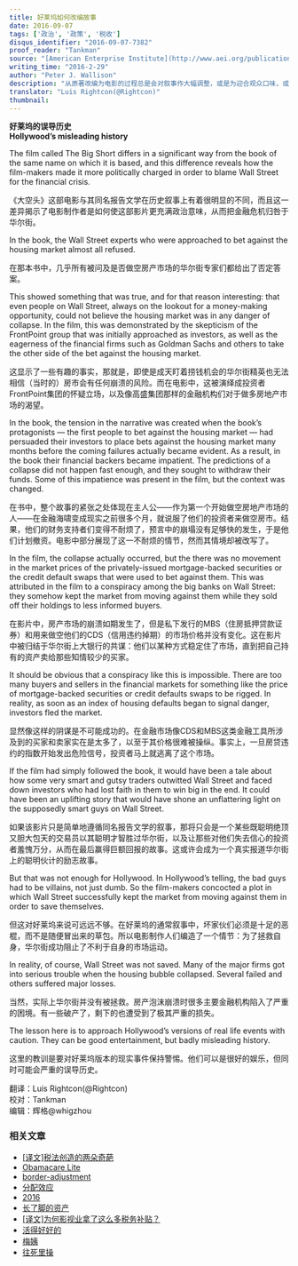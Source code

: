 ```yaml
---
title: 好莱坞如何改编故事
date: 2016-09-07
tags: ['政治', '政策', '税收']
disqus_identifier: "2016-09-07-7382"
proof_reader: "Tankman"
source: "[American Enterprise Institute](http://www.aei.org/publication/hollywoods-misleading-history/)"
writing_time: "2016-2-29"
author: "Peter J. Wallison"
description: "从原著改编为电影的过程总是会对叙事作大幅调整，或是为迎合观众口味，或是出于编导政治倾向，或兼而有之，有意思的问题是，在改编时，电影通常会朝哪个方向改？《大空头》为我们提供了一个案例。"
translator: "Luis Rightcon(@Rightcon)"
thumbnail:
---
```


**好莱坞的误导历史**  
**Hollywood’s misleading history**

The film called The Big Short differs in a significant way from the book of the same name on which it is based, and this difference reveals how the film-makers made it more politically charged in order to blame Wall Street for the financial crisis.

《大空头》这部电影与其同名报告文学在历史叙事上有着很明显的不同，而且这一差异揭示了电影制作者是如何使这部影片更充满政治意味，从而把金融危机归咎于华尔街。

In the book, the Wall Street experts who were approached to bet against the housing market almost all refused.

在那本书中，几乎所有被问及是否做空房产市场的华尔街专家们都给出了否定答案。

This showed something that was true, and for that reason interesting: that even people on Wall Street, always on the lookout for a money-making opportunity, could not believe the housing market was in any danger of collapse. In the film, this was demonstrated by the skepticism of the FrontPoint group that was initially approached as investors, as well as the eagerness of the financial firms such as Goldman Sachs and others to take the other side of the bet against the housing market.

这显示了一些有趣的事实，那就是，即使是成天盯着捞钱机会的华尔街精英也无法相信（当时的）房市会有任何崩溃的风险。而在电影中，这被演绎成投资者FrontPoint集团的怀疑立场，以及像高盛集团那样的金融机构们对于做多房地产市场的渴望。

In the book, the tension in the narrative was created when the book’s protagonists — the first people to bet against the housing market — had persuaded their investors to place bets against the housing market many months before the coming failures actually became evident. As a result, in the book their financial backers became impatient. The predictions of a collapse did not happen fast enough, and they sought to withdraw their funds. Some of this impatience was present in the film, but the context was changed.

在书中，整个故事的紧张之处体现在主人公——作为第一个开始做空房地产市场的人——在金融海啸变成现实之前很多个月，就说服了他们的投资者来做空房市。结果，他们的财务支持者们变得不耐烦了，预言中的崩塌没有足够快的发生，于是他们计划撤资。电影中部分展现了这一不耐烦的情节，然而其情境却被改写了。

In the film, the collapse actually occurred, but the there was no movement in the market prices of the privately-issued mortgage-backed securities or the credit default swaps that were used to bet against them. This was attributed in the film to a conspiracy among the big banks on Wall Street: they somehow kept the market from moving against them while they sold off their holdings to less informed buyers.

在影片中，房产市场的崩溃如期发生了，但是私下发行的MBS（住房抵押贷款证券）和用来做空他们的CDS（信用违约掉期）的市场价格并没有变化。这在影片中被归结于华尔街上大银行的共谋：他们以某种方式稳定住了市场，直到把自己持有的资产卖给那些知情较少的买家。

It should be obvious that a conspiracy like this is impossible. There are too many buyers and sellers in the financial markets for something like the price of mortgage-backed securities or credit defaults swaps to be rigged. In reality, as soon as an index of housing defaults began to signal danger, investors fled the market.

显然像这样的阴谋是不可能成功的。在金融市场像CDS和MBS这类金融工具所涉及到的买家和卖家实在是太多了，以至于其价格很难被操纵。事实上，一旦房贷违约的指数开始发出危险信号，投资者马上就逃离了这个市场。

If the film had simply followed the book, it would have been a tale about how some very smart and gutsy traders outwitted Wall Street and faced down investors who had lost faith in them to win big in the end. It could have been an uplifting story that would have shone an unflattering light on the supposedly smart guys on Wall Street.

如果该影片只是简单地遵循同名报告文学的叙事，那将只会是一个某些既聪明绝顶又胆大包天的交易员以其聪明才智胜过华尔街，以及让那些对他们失去信心的投资者羞愧万分，从而在最后赢得巨额回报的故事。这或许会成为一个真实报道华尔街上的聪明伙计的励志故事。

But that was not enough for Hollywood. In Hollywood’s telling, the bad guys had to be villains, not just dumb. So the film-makers concocted a plot in which Wall Street successfully kept the market from moving against them in order to save themselves.

但这对好莱坞来说可远远不够。在好莱坞的通常叙事中，坏家伙们必须是十足的恶棍，而不是随便冒出来的草包。所以电影制作人们编造了一个情节：为了拯救自身，华尔街成功阻止了不利于自身的市场运动。

In reality, of course, Wall Street was not saved. Many of the major firms got into serious trouble when the housing bubble collapsed. Several failed and others suffered major losses.

当然，实际上华尔街并没有被拯救。房产泡沫崩溃时很多主要金融机构陷入了严重的困境。有一些破产了，剩下的也遭受到了极其严重的损失。

The lesson here is to approach Hollywood’s versions of real life events with caution. They can be good entertainment, but badly misleading history.

这里的教训是要对好莱坞版本的现实事件保持警惕。他们可以是很好的娱乐，但同时可能会严重的误导历史。


翻译：Luis Rightcon(@Rightcon)  
校对：Tankman  
编辑：辉格@whigzhou


### 相关文章

* [[译文]税法创造的两朵奇葩](https://headsalon.org/archives/7556.html "[译文]税法创造的两朵奇葩")
* [Obamacare Lite](https://headsalon.org/archives/7664.html "Obamacare Lite")
* [border-adjustment](https://headsalon.org/archives/7673.html "border-adjustment")
* [分配效应](https://headsalon.org/archives/7675.html "分配效应")
* [2016](https://headsalon.org/archives/7500.html "2016")
* [长了脚的资产](https://headsalon.org/archives/7611.html "长了脚的资产")
* [[译文]为何影视业拿了这么多税务补贴？](https://headsalon.org/archives/7371.html "[译文]为何影视业拿了这么多税务补贴？")
* [活得好好的](https://headsalon.org/archives/7320.html "活得好好的")
* [梅姨](https://headsalon.org/archives/7281.html "梅姨")
* [往死里操](https://headsalon.org/archives/7219.html "往死里操")
